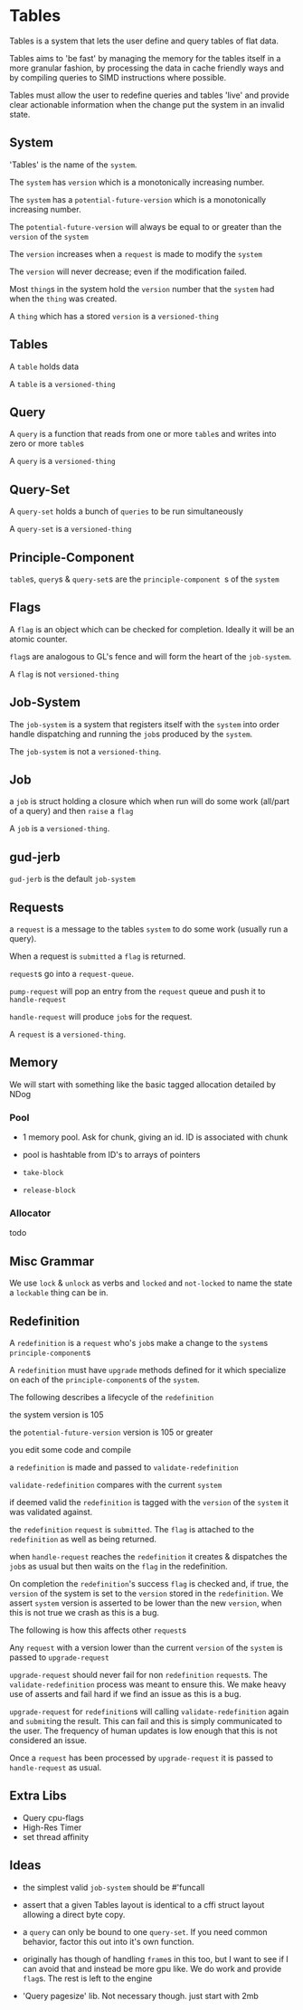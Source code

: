 # Tables

Tables is a system that lets the user define and query tables of flat data.

Tables aims to 'be fast' by managing the memory for the tables itself in a more granular fashion, by processing
the data in cache friendly ways and by compiling queries to SIMD instructions where possible.

Tables must allow the user to redefine queries and tables 'live' and provide clear actionable information when
the change put the system in an invalid state.

## System

'Tables' is the name of the `system`.

The `system` has `version` which is a monotonically increasing number.

The `system` has a `potential-future-version` which is a monotonically increasing number.

The `potential-future-version` will always be equal to or greater than the `version` of the `system`

The `version` increases when a `request` is made to modify the `system`

The `version` will never decrease; even if the modification failed.

Most `thing`s in the system hold the `version` number that the `system` had when the `thing` was created.

A `thing` which has a stored `version` is a `versioned-thing`

## Tables

A `table` holds data

A `table` is a `versioned-thing`

## Query

A `query` is a function that reads from one or more `table`s and writes into zero or more `table`s

A `query` is a `versioned-thing`

## Query-Set

A `query-set` holds a bunch of `queries` to be run simultaneously

A `query-set` is a `versioned-thing`

## Principle-Component

`table`s, `query`s & `query-set`s are the `principle-component `s of the `system`

## Flags

A `flag` is an object which can be checked for completion. Ideally it will be an atomic counter.

`flag`s are analogous to GL's fence and will form the heart of the `job-system`.

A `flag` is not `versioned-thing`

## Job-System

The `job-system` is a system that registers itself with the `system` into order handle dispatching and
running the `job`s produced by the `system`.

The `job-system` is not a `versioned-thing`.

## Job

a `job` is struct holding a closure which when run will do some work (all/part of a query) and then `raise`
a `flag`

A `job` is a `versioned-thing`.

## gud-jerb

`gud-jerb` is the default `job-system`

## Requests

a `request` is a message to the tables `system` to do some work (usually run a query).

When a request is `submitted` a `flag` is returned.

`request`s go into a `request-queue`.

`pump-request` will pop an entry from the `request` queue and push it to `handle-request`

`handle-request` will produce `job`s for the request.

A `request` is a `versioned-thing`.

## Memory

We will start with something like the basic tagged allocation detailed by NDog

### Pool

- 1 memory pool. Ask for chunk, giving an id. ID is associated with chunk

- pool is hashtable from ID's to arrays of pointers

- `take-block`
- `release-block`

### Allocator

todo

## Misc Grammar

We use `lock` & `unlock` as verbs and `locked` and `not-locked` to name the state a `lockable` thing can be in.

## Redefinition

A `redefinition` is a `request` who's `job`s make a change to the `system`s `principle-component`s

A `redefinition` must have `upgrade` methods defined for it which specialize on each of the
`principle-component`s of the `system`.

The following describes a lifecycle of the `redefinition`

the system version is 105

the `potential-future-version` version is 105 or greater

you edit some code and compile

a `redefinition` is made and passed to `validate-redefinition`

`validate-redefinition` compares with the current `system`

if deemed valid the `redefinition` is tagged with the `version` of the `system` it was validated against.

the `redefinition` `request` is `submitted`. The `flag` is attached to the `redefinition` as well as
being returned.

when `handle-request` reaches the `redefinition` it creates & dispatches the `job`s as usual but then waits on
the `flag` in the redefinition.

On completion the `redefinition`'s success `flag` is checked and, if true, the `version` of the system is set to
the `version` stored in the `redefinition`. We assert `system` version is asserted to be lower than the new
`version`, when this is not true we crash as this is a bug.

The following is how this affects other `request`s

Any `request` with a version lower than the current `version` of the `system` is passed to `upgrade-request`

`upgrade-request` should never fail for non `redefinition` `request`s. The `validate-redefinition` process was
meant to ensure this. We make heavy use of asserts and fail hard if we find an issue as this is a bug.

`upgrade-request` for `redefinition`s will calling `validate-redefinition` again and `submit`ing the result. This
can fail and this is simply communicated to the user. The frequency of human updates is low enough that this is
not considered an issue.

Once a `request` has been processed by `upgrade-request` it is passed to `handle-request` as usual.

## Extra Libs

- Query cpu-flags
- High-Res Timer
- set thread affinity

## Ideas

- the simplest valid `job-system` should be #'funcall

- assert that a given Tables layout is identical to a cffi struct layout allowing a direct byte copy.

- a `query` can only be bound to one `query-set`. If you need common behavior, factor this out into it's own
  function.

- originally has though of handling `frame`s in this too, but I want to see if I can avoid that and instead be
  more gpu like. We do work and provide `flag`s. The rest is left to the engine

- 'Query pagesize' lib. Not necessary though. just start with 2mb
